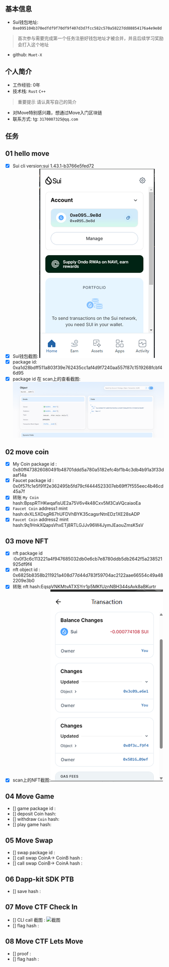 ## 基本信息
- Sui钱包地址: `0xe095104b370edfdf9f70df9f407d3d7fcc582c570a58227dd88854176a4e9e8d`
> 首次参与需要完成第一个任务注册好钱包地址才被合并，并且后续学习奖励会打入这个地址
- github: `Muet-X`

## 个人简介
- 工作经验: 0年
- 技术栈: `Rust` `C++`
> 重要提示 请认真写自己的简介
- 对Move特别感兴趣，想通过Move入门区块链
- 联系方式: tg: `3170007325@qq.com` 

## 任务

##   01 hello move  
- [x] Sui cli version:sui 1.43.1-b3766e5fed72
- [x] Sui钱包截图: ![Sui钱包截图](./images/img.png)
- [x] package id: 0xa1d28bdff511a803f39e762435cc1af4d9f7240aa557f87c1519268fcbf46d95
- [x] package id 在 scan上的查看截图:![Scan截图](./images/img_1.png)

##   02 move coin
- [x] My Coin package id : 0x80ff473826080491b48701ddd5a780a5182efc4bf1b4c3db4b91a3f33daaf14a
- [x] Faucet package id :  0x0f57fc1e5f91f2e362495b5fd79cf4444523307eb69ff7f555eec4b46cd45a7f
- [x] 转账 `My Coin` hash:BpspRTHKwqafisUE2a75V6v4k48Cxv5M3CaVQcaiaoEa
- [x] `Faucet Coin` address1 mint hash:dvXL5XDsgR67hUFDVhBYK35cagsrNtnEDz1XE28sADP
- [x] `Faucet Coin` address2 mint hash:9q1HnkXQapsVhxETj8RTLGJJv96W4JymJEaouZmsK5sV

##   03 move NFT
- [x] nft package id :0x0f3c6c113221a4f947685032db0e6cb7e8780ddb5db2642f5a238521925df9f4
- [x] nft object id : 0x6825b8358b211921a408d77d44d783f59704ac2122aae66554c49a482209e3b0
- [x] 转账 nft  hash:EqspVNKMtvATXSYrr1p5MKfUznNBH344sAvk8aBKurtr
- [x] scan上的NFT截图:![Scan截图](./images/img_2.png)

##   04 Move Game
- [] game package id :
- [] deposit Coin hash:
- [] withdraw `Coin` hash:
- [] play game hash:

##   05 Move Swap
- [] swap package id :
- [] call swap CoinA-> CoinB  hash :
- [] call swap CoinB-> CoinA  hash :

##   06 Dapp-kit SDK PTB
- [] save hash :

##   07 Move CTF Check In
- [] CLI call 截图 : ![截图](./images/你的图片地址)
- [] flag hash :

##   08 Move CTF Lets Move
- [] proof : 
- [] flag hash :

